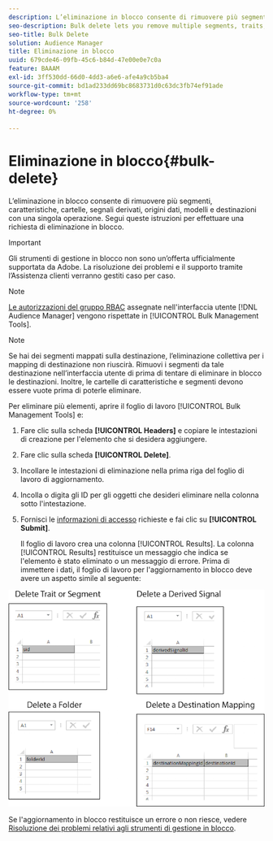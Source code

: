 ```yaml
---
description: L’eliminazione in blocco consente di rimuovere più segmenti, caratteristiche, cartelle, segnali derivati, origini dati, modelli e destinazioni con una singola operazione. Segui queste istruzioni per effettuare una richiesta di eliminazione in blocco.
seo-description: Bulk delete lets you remove multiple segments, traits, folders, derived signals, data sources, models, and destinations with a single operation. Follow these instructions to make a bulk delete request.
seo-title: Bulk Delete
solution: Audience Manager
title: Eliminazione in blocco
uuid: 679cde46-09fb-45c6-b84d-47e00e0e7c0a
feature: BAAAM
exl-id: 3ff530dd-66d0-4dd3-a6e6-afe4a9cb5ba4
source-git-commit: bd1ad233dd69bc8683731d0c63dc3fb74ef91ade
workflow-type: tm+mt
source-wordcount: '258'
ht-degree: 0%

---
```


# Eliminazione in blocco{#bulk-delete}

L’eliminazione in blocco consente di rimuovere più segmenti, caratteristiche, cartelle, segnali derivati, origini dati, modelli e destinazioni con una singola operazione. Segui queste istruzioni per effettuare una richiesta di eliminazione in blocco.

>[!IMPORTANT]
>
>Gli strumenti di gestione in blocco non sono un’offerta ufficialmente supportata da Adobe. La risoluzione dei problemi e il supporto tramite l’Assistenza clienti verranno gestiti caso per caso.

<!-- 

<p>t_bulk_delete.xml </p>

 -->

>[!NOTE]
>
>[Le autorizzazioni del gruppo RBAC](../../features/administration/administration-overview.md) assegnate nell&#39;interfaccia utente [!DNL Audience Manager] vengono rispettate in [!UICONTROL Bulk Management Tools].

>[!NOTE]
>
>Se hai dei segmenti mappati sulla destinazione, l’eliminazione collettiva per i mapping di destinazione non riuscirà. Rimuovi i segmenti da tale destinazione nell’interfaccia utente di prima di tentare di eliminare in blocco le destinazioni. Inoltre, le cartelle di caratteristiche e segmenti devono essere vuote prima di poterle eliminare.

Per eliminare più elementi, aprire il foglio di lavoro [!UICONTROL Bulk Management Tools] e:

1. Fare clic sulla scheda **[!UICONTROL Headers]** e copiare le intestazioni di creazione per l&#39;elemento che si desidera aggiungere.
2. Fare clic sulla scheda **[!UICONTROL Delete]**.
3. Incollare le intestazioni di eliminazione nella prima riga del foglio di lavoro di aggiornamento.
4. Incolla o digita gli ID per gli oggetti che desideri eliminare nella colonna sotto l&#39;intestazione.
5. Fornisci le [informazioni di accesso](../../reference/bulk-management-tools/bulk-management-intro.md#auth-reqs) richieste e fai clic su **[!UICONTROL Submit]**.

   Il foglio di lavoro crea una colonna [!UICONTROL Results]. La colonna [!UICONTROL Results] restituisce un messaggio che indica se l&#39;elemento è stato eliminato o un messaggio di errore.
Prima di immettere i dati, il foglio di lavoro per l&#39;aggiornamento in blocco deve avere un aspetto simile al seguente:

![](assets/delete.png)

Se l&#39;aggiornamento in blocco restituisce un errore o non riesce, vedere [Risoluzione dei problemi relativi agli strumenti di gestione in blocco](../../reference/bulk-management-tools/bulk-troubleshooting.md).
